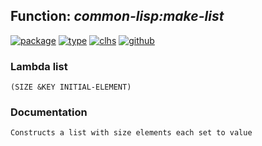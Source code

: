 ## Function: ***common-lisp:make-list***
[![package](https://img.shields.io/badge/Package-COMMON--LISP-5f9ea0.svg?style=social&colorA=999999)](../) [![type](https://img.shields.io/badge/Type-Function-5f9ea0.svg?style=social&colorA=999999)](../#function) [![clhs](https://img.shields.io/badge/CLHS-MAKE--LIST-5f9ea0.svg?style=social&colorA=999999)](http://www.lispworks.com/documentation/HyperSpec/Body/f_mk_lis.htm) [![github](https://img.shields.io/badge/GitHub-View_the_source-5f9ea0.svg?style=social&colorA=999999&logo=github)](https://github.com/sbcl/sbcl/blob/master/src/code/list.lisp/) 
### Lambda list
```
(SIZE &KEY INITIAL-ELEMENT)
```
### Documentation
```
Constructs a list with size elements each set to value
```
